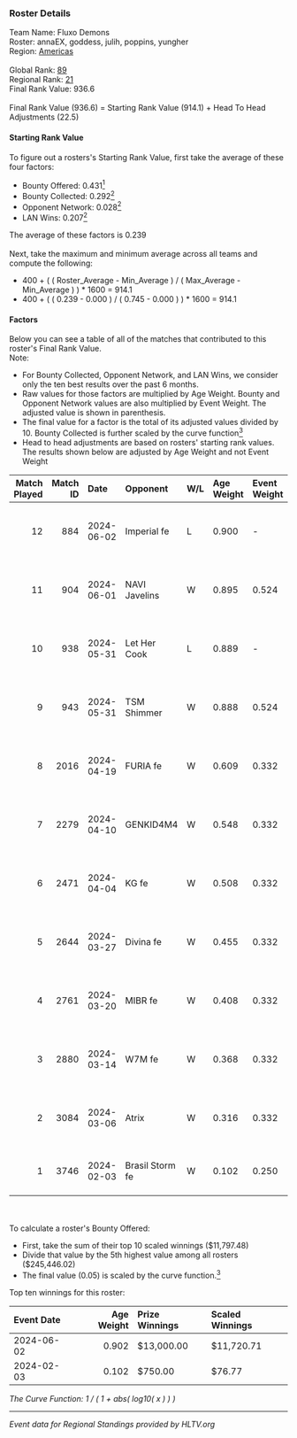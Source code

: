 ### Roster Details<br />
Team Name: Fluxo Demons<br />
Roster: annaEX, goddess, julih, poppins, yungher<br />
Region: [Americas]( ../standings_americas.md)<br />
<br />
Global Rank: [89](../standings_global.md)<br />
Regional Rank: [21]( ../standings_americas.md)<br />
Final Rank Value:  936.6<br />
<br />
Final Rank Value (936.6) = Starting Rank Value (914.1) + Head To Head Adjustments (22.5)<br />

#### Starting Rank Value<br />
To figure out a rosters's Starting Rank Value, first take the average of these four factors:<br />
- Bounty Offered: 0.431[<sup>1</sup>](#table2)
- Bounty Collected: 0.292[<sup>2</sup>](#table1)
- Opponent Network: 0.028[<sup>2</sup>](#table1)
- LAN Wins: 0.207[<sup>2</sup>](#table1)

The average of these factors is 0.239<br />
<br />
Next, take the maximum and minimum average across all teams and compute the following:<br />
- 400 + ( ( Roster_Average - Min_Average ) / ( Max_Average - Min_Average ) ) * 1600 = 914.1
- 400 + ( ( 0.239 - 0.000 ) / ( 0.745 - 0.000 ) ) * 1600 = 914.1


#### Factors<br />
Below you can see a table of all of the matches that contributed to this roster's Final Rank Value.<br />
Note:<br />

- For Bounty Collected, Opponent Network, and LAN Wins, we consider only the ten best results over the past 6 months.
- Raw values for those factors are multiplied by Age Weight. Bounty and Opponent Network values are also multiplied by Event Weight. The adjusted value is shown in parenthesis.
- The final value for a factor is the total of its adjusted values divided by 10. Bounty Collected is further scaled by the curve function[<sup>3</sup>](#curveFunction)
- Head to head adjustments are based on rosters' starting rank values. The results shown below are adjusted by Age Weight and not Event Weight
<span id="table1"></span><br />


| Match Played | Match ID | Date       | Opponent        | W/L | Age Weight | Event Weight | Bounty Collected | Opponent Network | LAN Wins  | H2H Adj. | Roster                                   |
| -: | -: | :- | :- | :- | :- | :- | :- | :- | :- | -: | :- |
|           12 |      884 | 2024-06-02 | Imperial fe     | L   | 0.900      | -            | -                | -                | -         |    -6.84 | annaEX, goddess, julih, poppins, yungher |
|           11 |      904 | 2024-06-01 | NAVI Javelins   | W   | 0.895      | 0.524        | 0.042 (0.020)    | 0.251 (0.118)    | 1 (0.895) |    14.02 | annaEX, goddess, julih, poppins, yungher |
|           10 |      938 | 2024-05-31 | Let Her Cook    | L   | 0.889      | -            | -                | -                | -         |   -11.68 | annaEX, goddess, julih, poppins, yungher |
|            9 |      943 | 2024-05-31 | TSM Shimmer     | W   | 0.888      | 0.524        | 0.028 (0.013)    | 0.217 (0.101)    | 1 (0.888) |     7.81 | annaEX, goddess, julih, poppins, yungher |
|            8 |     2016 | 2024-04-19 | FURIA fe        | W   | 0.609      | 0.332        | 0.006 (0.001)    | 0.107 (0.022)    | 0 (0.000) |     4.64 | annaEX, goddess, julih, poppins, yungher |
|            7 |     2279 | 2024-04-10 | GENKID4M4       | W   | 0.548      | 0.332        | 0.003 (0.001)    | 0.021 (0.004)    | 0 (0.000) |     2.78 | annaEX, goddess, julih, poppins, yungher |
|            6 |     2471 | 2024-04-04 | KG fe           | W   | 0.508      | 0.332        | 0.002 (0.000)    | 0.008 (0.001)    | 0 (0.000) |     1.60 | annaEX, goddess, julih, poppins, yungher |
|            5 |     2644 | 2024-03-27 | Divina fe       | W   | 0.455      | 0.332        | 0.003 (0.000)    | 0.032 (0.005)    | 0 (0.000) |     2.73 | annaEX, goddess, julih, poppins, yungher |
|            4 |     2761 | 2024-03-20 | MIBR fe         | W   | 0.408      | 0.332        | 0.008 (0.001)    | 0.090 (0.012)    | 0 (0.000) |     2.84 | annaEX, goddess, julih, poppins, yungher |
|            3 |     2880 | 2024-03-14 | W7M fe          | W   | 0.368      | 0.332        | 0.003 (0.000)    | 0.049 (0.006)    | 0 (0.000) |     2.20 | annaEX, goddess, julih, poppins, yungher |
|            2 |     3084 | 2024-03-06 | Atrix           | W   | 0.316      | 0.332        | 0.005 (0.000)    | 0.082 (0.009)    | 0 (0.000) |     2.06 | annaEX, goddess, julih, poppins, yungher |
|            1 |     3746 | 2024-02-03 | Brasil Storm fe | W   | 0.102      | 0.250        | 0.000 (0.000)    | 0.000 (0.000)    | 0 (0.000) |     0.30 | annaEX, goddess, josi, julih, yungher    |

<br />
<span id="table2"></span><br />
To calculate a roster's Bounty Offered:<br />

- First, take the sum of their top 10 scaled winnings ($11,797.48)
- Divide that value by the 5th highest value among all rosters ($245,446.02)
- The final value (0.05) is scaled by the curve function.[<sup>3</sup>](#curveFunction)

Top ten winnings for this roster:<br />

| Event Date | Age Weight | Prize Winnings | Scaled Winnings |
| :- | -: | :- | :- |
| 2024-06-02 |      0.902 | $13,000.00     | $11,720.71      |
| 2024-02-03 |      0.102 | $750.00        | $76.77          |


<span id="curveFunction"></span>_The Curve Function: 1 / ( 1 + abs( log10( x ) ) )_<br />

---
_Event data for Regional Standings provided by HLTV.org_<br />
